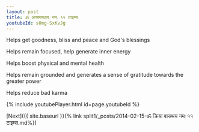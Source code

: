 ```yaml
---
layout: post
title: ॐ आश्रमस्थाय नमः ११ टाइम्स
youtubeId: s0mg-SxKvJg
---
```

 
 
Helps get goodness, bliss and peace and God's blessings
 
Helps remain focused, help generate inner energy 
 
Helps boost physical and mental health 
 
Helps remain grounded and generates a sense of gratitude towards the greater power 
 
Helps reduce bad karma
 
 
 
 


{% include youtubePlayer.html id=page.youtubeId %}
 
[Next]({{ site.baseurl }}{% link  split1/_posts/2014-02-15-ॐ क्रिया वासथय नमः ११ टाइम्स.md%})
 
